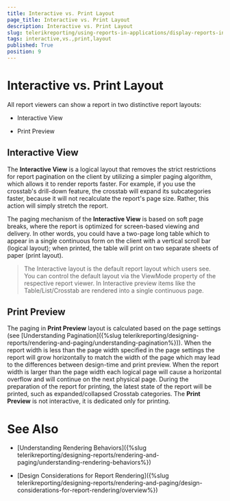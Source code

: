 ```yaml
---
title: Interactive vs. Print Layout
page_title: Interactive vs. Print Layout 
description: Interactive vs. Print Layout
slug: telerikreporting/using-reports-in-applications/display-reports-in-applications/interactive-vs.-print-layout
tags: interactive,vs.,print,layout
published: True
position: 9
---
```


# Interactive vs. Print Layout

All report viewers can show a report in two distinctive report layouts: 

* Interactive View

* Print Preview

## Interactive View

The __Interactive View__ is a logical layout that removes the strict restrictions for report pagination on the client by utilizing a simpler paging algorithm, which allows it to render reports faster. For example, if you use the crosstab's drill-down feature, the crosstab will expand its subcategories faster, because it will not recalculate the report's page size. Rather, this action will simply stretch the report. 

The paging mechanism of the __Interactive View__ is based on soft page breaks, where the report is optimized for screen-based viewing and delivery. In other words, you could have a two-page long table which to appear in a single continuous form on the client with a vertical scroll bar (logical layout); when printed, the table will print on two separate sheets of paper (print layout). 

> The Interactive layout is the default report layout which users see. You can control the default layout via the ViewMode property of the respective report viewer. In Interactive preview items like the Table/List/Crosstab are rendered into a single continuous page. 


## Print Preview

The paging in __Print Preview__ layout is calculated based on the page settings (see [Understanding Pagination]({%slug telerikreporting/designing-reports/rendering-and-paging/understanding-pagination%})). When the report width is less than the page width specified in the page settings the report will grow horizontally to match the width of the page which may lead to the differences between design-time and print preview. When the report width is larger than the page width each logical page will cause a horizontal overflow and will continue on the next physical page. During the preparation of the report for printing, the latest state of the report will be printed, such as expanded/collapsed Crosstab categories. The __Print Preview__ is not interactive, it is dedicated only for printing. 

# See Also

* [Understanding Rendering Behaviors]({%slug telerikreporting/designing-reports/rendering-and-paging/understanding-rendering-behaviors%})

* [Design Considerations for Report Rendering]({%slug telerikreporting/designing-reports/rendering-and-paging/design-considerations-for-report-rendering/overview%})
